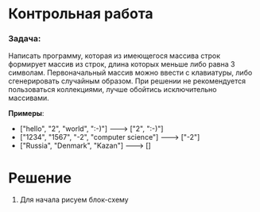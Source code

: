 # Контрольная работа

### **Задача**: 
Написать программу, которая из имеющегося массива строк формирует массив из строк, длина которых меньше либо равна 3 символам. Первоначальный массив можно ввести с клавиатуры, либо сгенерировать случайным образом. При решении не рекомендуется пользоваться коллекциями, лучше обойтись исключительно массивами.

**Примеры**:

   * ["hello", "2", "world", ":-)"] ---> ["2", ":-)"]
   * ["1234", "1567", "-2", "computer science"] ---> ["-2"]
   * ["Russia", "Denmark", "Kazan"] ---> []

# Решение

1. Для начала рисуем блок-схему

